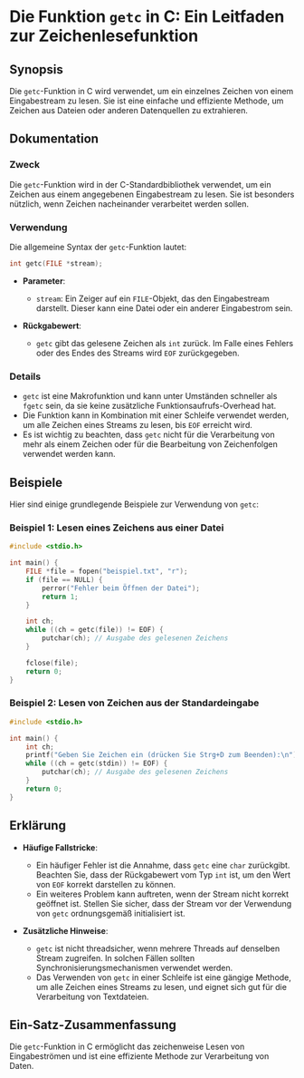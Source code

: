 <!--
Meta Description: # Die Funktion `getc` in C: Ein Leitfaden zur Zeichenlesefunktion ## Synopsis Die `getc`-Funktion in C wird verwendet, um ein einzelnes Zeichen von ei...
Meta Keywords: getc, von, ist, die, ein
-->

# Die Funktion `getc` in C: Ein Leitfaden zur Zeichenlesefunktion

## Synopsis
Die `getc`-Funktion in C wird verwendet, um ein einzelnes Zeichen von einem Eingabestream zu lesen. Sie ist eine einfache und effiziente Methode, um Zeichen aus Dateien oder anderen Datenquellen zu extrahieren.

## Dokumentation
### Zweck
Die `getc`-Funktion wird in der C-Standardbibliothek verwendet, um ein Zeichen aus einem angegebenen Eingabestream zu lesen. Sie ist besonders nützlich, wenn Zeichen nacheinander verarbeitet werden sollen.

### Verwendung
Die allgemeine Syntax der `getc`-Funktion lautet:

```c
int getc(FILE *stream);
```

- **Parameter**: 
  - `stream`: Ein Zeiger auf ein `FILE`-Objekt, das den Eingabestream darstellt. Dieser kann eine Datei oder ein anderer Eingabestrom sein.
  
- **Rückgabewert**: 
  - `getc` gibt das gelesene Zeichen als `int` zurück. Im Falle eines Fehlers oder des Endes des Streams wird `EOF` zurückgegeben.

### Details
- `getc` ist eine Makrofunktion und kann unter Umständen schneller als `fgetc` sein, da sie keine zusätzliche Funktionsaufrufs-Overhead hat.
- Die Funktion kann in Kombination mit einer Schleife verwendet werden, um alle Zeichen eines Streams zu lesen, bis `EOF` erreicht wird.
- Es ist wichtig zu beachten, dass `getc` nicht für die Verarbeitung von mehr als einem Zeichen oder für die Bearbeitung von Zeichenfolgen verwendet werden kann.

## Beispiele
Hier sind einige grundlegende Beispiele zur Verwendung von `getc`:

### Beispiel 1: Lesen eines Zeichens aus einer Datei

```c
#include <stdio.h>

int main() {
    FILE *file = fopen("beispiel.txt", "r");
    if (file == NULL) {
        perror("Fehler beim Öffnen der Datei");
        return 1;
    }

    int ch;
    while ((ch = getc(file)) != EOF) {
        putchar(ch); // Ausgabe des gelesenen Zeichens
    }

    fclose(file);
    return 0;
}
```

### Beispiel 2: Lesen von Zeichen aus der Standardeingabe

```c
#include <stdio.h>

int main() {
    int ch;
    printf("Geben Sie Zeichen ein (drücken Sie Strg+D zum Beenden):\n");
    while ((ch = getc(stdin)) != EOF) {
        putchar(ch); // Ausgabe des gelesenen Zeichens
    }
    return 0;
}
```

## Erklärung
- **Häufige Fallstricke**: 
  - Ein häufiger Fehler ist die Annahme, dass `getc` eine `char` zurückgibt. Beachten Sie, dass der Rückgabewert vom Typ `int` ist, um den Wert von `EOF` korrekt darstellen zu können.
  - Ein weiteres Problem kann auftreten, wenn der Stream nicht korrekt geöffnet ist. Stellen Sie sicher, dass der Stream vor der Verwendung von `getc` ordnungsgemäß initialisiert ist.

- **Zusätzliche Hinweise**:
  - `getc` ist nicht threadsicher, wenn mehrere Threads auf denselben Stream zugreifen. In solchen Fällen sollten Synchronisierungsmechanismen verwendet werden.
  - Das Verwenden von `getc` in einer Schleife ist eine gängige Methode, um alle Zeichen eines Streams zu lesen, und eignet sich gut für die Verarbeitung von Textdateien.

## Ein-Satz-Zusammenfassung
Die `getc`-Funktion in C ermöglicht das zeichenweise Lesen von Eingabeströmen und ist eine effiziente Methode zur Verarbeitung von Daten.